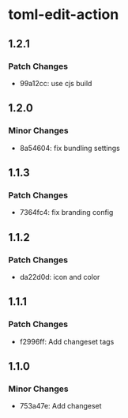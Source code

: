 # toml-edit-action

## 1.2.1

### Patch Changes

- 99a12cc: use cjs build

## 1.2.0

### Minor Changes

- 8a54604: fix bundling settings

## 1.1.3

### Patch Changes

- 7364fc4: fix branding config

## 1.1.2

### Patch Changes

- da22d0d: icon and color

## 1.1.1

### Patch Changes

- f2996ff: Add changeset tags

## 1.1.0

### Minor Changes

- 753a47e: Add changeset
